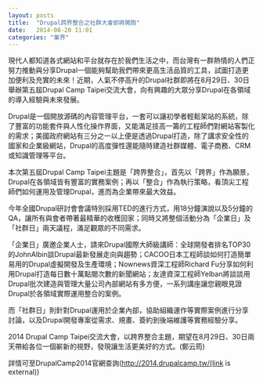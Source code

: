 ```yaml
---
layout: posts
title:  "Drupal跨界整合之社群大會即將開跑"
date:   2014-08-20 11:01
categories: "業界"
---
```


現代人都知道各式網站和平台就存在於我們生活之中，而台灣有一群熱情的人們正努力推動與分享Drupal一個能夠幫助我們帶來更高生活品質的工具，試圖打造更加便利及充實的未來！近期，人氣不停高升的Drupal社群即將在8月29日、30日舉辦第五屆Drupal Camp Taipei交流大會，向有興趣的大眾分享Drupal在各領域的導入經驗與未來發展。

Drupal是一個開放源碼的內容管理平台，一套可以讓初學者輕鬆架站的系統，除了豐富的功能套件與人性化操作界面，又能滿足技高一籌的工程師們對網站客製化的需求；美國政府網站有三分之一以上便是透過Drupal打造，除了講求安全性的國家和企業級網站，Drupal的高度彈性還能隨時建造社群媒體、電子商務、CRM或知識管理等平台。

本次第五屆Drupal Camp Taipei主題是「跨界整合」，首先以「跨界」作為願景，Drupal在各領域皆有豐富的實務案例；再以「整合」作為執行策略，看頂尖工程師們如何運用及管理Drupal，進而為企業帶來最大效益。

今年全國Drupal研討會會議特別採用TED的進行方式，用18分鐘演說以及5分鐘的QA，讓所有與會者帶著最精華的收穫回家；同時又將整個活動分為「企業日」及「社群日」兩天議程，滿足觀眾的不同需求。

「企業日」廣邀企業人士，請來Drupal國際大師級講師：全球開發者排名TOP30的JohnAlbin談Drupal最新發展走向與趨勢；CACOO日本工程師談如何打造簡單易用的Drupal虛擬開發及生產環境；Nownews資深工程師Richard Fu分享如何利用Drupal打造每日數十萬點閱次數的新聞網站；友達資深工程師Yelban將談談用Drupal批次建造與管理大量公司內部網站有多方便，一系列講座讓您親眼見證Drupal於各領域實際運用整合的案例。

而「社群日」則針對Drupal運用於企業內部，協助組織運作等實際案例進行分享討論，以及Drupal開發專案從需求、規畫、簽約到後端維護等實務經驗分享。

2014 Drupal Camp Taipei交流大會，以跨界整合主題，期望在8月29日、30日兩天帶給各位一個嶄新的視野，發現讓生活更美好的方式。(鄭云筠)

詳情可至DrupalCamp2014官網查詢(http://2014.drupalcamp.tw/(link is external))